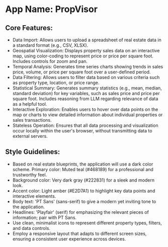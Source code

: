 # **App Name**: PropVisor

## Core Features:

- Data Import: Allows users to upload a spreadsheet of real estate data in a standard format (e.g., CSV, XLSX).
- Geospatial Visualization: Displays property sales data on an interactive map, using color-coding to represent price or price per square foot. Includes controls for zoom and pan.
- Temporal Analysis: Generates time series charts showing trends in sales price, volume, or price per square foot over a user-defined period.
- Data Filtering: Allows users to filter data based on various criteria such as property type, location, or price range.
- Statistical Summary: Generates summary statistics (e.g., mean, median, standard deviation) for key variables, such as sales price and price per square foot. Includes reasoning from LLM regarding relevance of data as a helpful tool.
- Interactive Exploration: Enables users to hover over data points on the map or charts to view detailed information about individual properties or sales transactions.
- Stateless Operation: Ensures that all data processing and visualization occur locally within the user's browser, without transmitting data to external servers.

## Style Guidelines:

- Based on real estate blueprints, the application will use a dark color scheme. Primary color: Muted teal (#468189) for a professional and trustworthy feel.
- Background color: Very dark gray (#222831) for a sleek and modern look.
- Accent color: Light amber (#E2D7A1) to highlight key data points and interactive elements.
- Body text: 'PT Sans' (sans-serif) to give a modern yet inviting tone to the application.
- Headlines: 'Playfair' (serif) for emphasizing the relevant pieces of information; pair with PT Sans.
- Use clean, minimalist icons to represent different property types, filters, and data controls.
- Employ a responsive layout that adapts to different screen sizes, ensuring a consistent user experience across devices.
